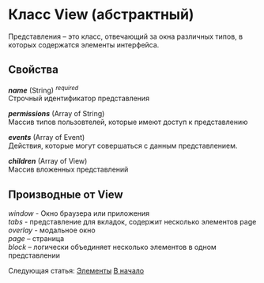 # Класс View (абстрактный)
Представления – это класс, отвечающий за окна различных типов, в которых содержатся элементы интерфейса.
## Свойства
_**name**_ (String)  <sup>_required_</sup>  
Строчный идентификатор представления  
  
_**permissions**_ (Array of String)  
Массив типов пользовтелей, которые имеют доступ к представлению  
  
_**events**_ (Array of Event)  
Действия, которые могут совершаться с данным представлением.  
  
_**children**_ (Array of View)  
Массив вложенных представлений  

## Производные от View
_window_ - Окно браузера или приложения  
_tabs_ - представление для вкладок, содержит несколько элементов page   
_overlay_ - модальное окно  
_page_ – страница  
_block_ – логически объединяет несколько элементов в одном представлении

Следующая статья: [Элементы](./views/elements.md)
[В начало](./readme.md)
